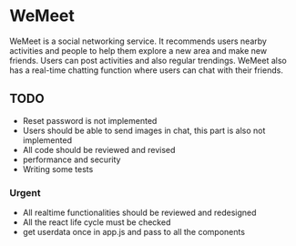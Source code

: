 # WeMeet
WeMeet is a social networking service. It recommends users nearby activities and people to help them explore a new area and make new friends. Users can post activities and also regular trendings. WeMeet also has a real-time chatting function where users can chat with their friends.

## TODO
* Reset password is not implemented
* Users should be able to send images in chat, this part is also not implemented
* All code should be reviewed and revised
* performance and security
* Writing some tests

### Urgent
* All realtime functionalities should be reviewed and redesigned
* All the react life cycle must be checked
* get userdata once in app.js and pass to all the components